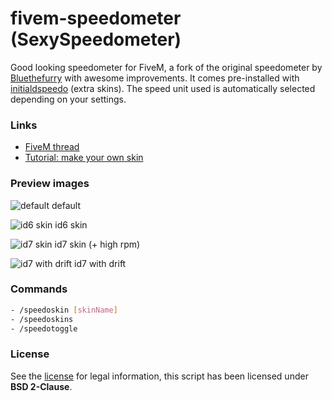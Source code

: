 # fivem-speedometer (SexySpeedometer)

Good looking speedometer for FiveM, a fork of the original speedometer by [Bluethefurry](https://github.com/Bluethefurry) with awesome improvements. It comes pre-installed with [initialdspeedo](https://github.com/Bluethefurry/initialdspeedo-fivem) (extra skins). The speed unit used is automatically selected depending on your settings.

### Links

- [FiveM thread](https://forum.fivem.net/t/release-sexyspeedometer-tacho-dashboard-elements-skins-fuel/39772)
- [Tutorial: make your own skin](https://forum.fivem.net/t/release-sexyspeedometer-tacho-dashboard-elements-skins-fuel/39772/108)

### Preview images

![default](https://i.imgur.com/oEr9R2u.png) default

![id6 skin](https://i.imgur.com/Q7tBDLX.png) id6 skin

![id7 skin](https://i.imgur.com/Qm1hK1r.png) id7 skin (+ high rpm)

![id7 with drift](https://i.imgur.com/FmAfdAa.png) id7 with drift

### Commands

```bash
- /speedoskin [skinName]
- /speedoskins
- /speedotoggle
```

### License

See the [license](LICENSE) for legal information, this script has been licensed under **BSD 2-Clause**.
